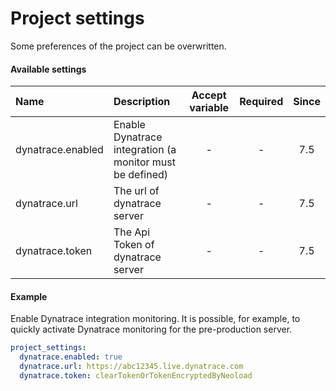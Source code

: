 # Project settings
Some preferences of the project can be overwritten.

#### Available settings

| Name                                    | Description                                                     | Accept variable | Required | Since |
|:--------------------------------------- |:--------------------------------------------------------------- |:---------------:|:--------:|:-----:|
| dynatrace.enabled                       | Enable Dynatrace integration (a monitor must be defined)        | -               | -        | 7.5   |
| dynatrace.url                           | The url of dynatrace server                                     | -               | -        | 7.5   |
| dynatrace.token                         | The Api Token of dynatrace server                               | -               | -        | 7.5   |

#### Example
Enable Dynatrace integration monitoring. It is possible, for example, to quickly activate Dynatrace monitoring for the pre-production server.
```yaml
project_settings:
  dynatrace.enabled: true
  dynatrace.url: https://abc12345.live.dynatrace.com
  dynatrace.token: clearTokenOrTokenEncryptedByNeoload
```
